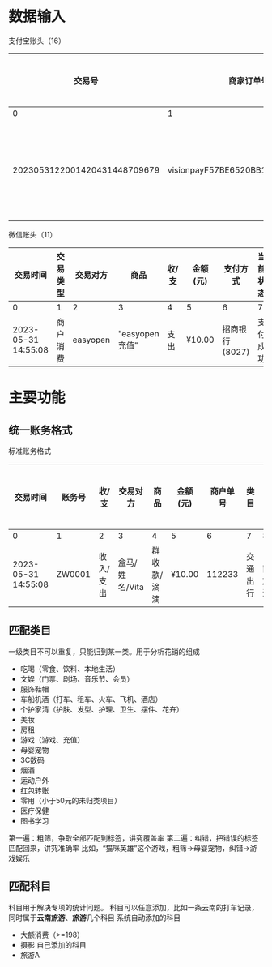 
# 数据输入

支付宝账头（16）

|交易号|商家订单号|交易创建时间|付款时间|最近修改时间|交易来源地|类型|交易对方|商品名称|金额（元）|收/支|交易状态|服务费（元）|成功退款（元）|备注|资金状态|
|---|---|---|---|---|---|---|---|---|---|---|---|---|---|---|---|
|0|1|2|3|4|5|6|7|8|9|10|11|12|13|14|15|
|2023053122001420431448709679|visionpayF57BE6520BB10FD2D6878368|2023-05-3115:15:28|2023-05-3115:15:30|2023-05-3115:15:30|其他（包括阿里巴巴和外部商家）|即时到账交易|友宝|智能货柜消费|2.10|支出|交易成功|0.00|0.00|

微信账头（11）

|交易时间|交易类型|交易对方|商品|收/支|金额(元)|支付方式|当前状态|交易单号|商户单号|备注|
|---|---|---|---|---|---|---|---|---|---|---|
|0|1|2|3|4|5|6|7|8|9|10|
|2023-05-31 14:55:08|商户消费|easyopen|"easyopen充值"|支出|¥10.00|招商银行(8027)|支付成功|4200001853202305316421439877|02212305315369551305344|"/"|


# 主要功能

## 统一账务格式

标准账务格式

|交易时间|账务号|收/支|交易对方|商品|金额(元)|商户单号|类目|科目|回款账务号|
|---|---|---|---|---|---|---|---|---|---|
|0|1|2|3|4|5|6|7|8|9|
|2023-05-31 14:55:08|ZW0001|收入/支出|盒马/姓名/Vita|群收款/滴滴|¥10.00|112233|交通出行|[云南,旅游]|/|


## 匹配类目

一级类目不可以重复，只能归到某一类。用于分析花销的组成
* 吃喝（零食、饮料、本地生活）
* 文娱（门票、剧场、音乐节、会员）
* 服饰鞋帽
* 车船机酒（打车、租车、火车、飞机、酒店）
* 个护家清（护肤、发型、护理、卫生、摆件、花卉）
* 美妆
* 房租
* 游戏（游戏、充值）
* 母婴宠物
* 3C数码
* 烟酒
* 运动户外
* 红包转账
* 零用（小于50元的未归类项目）
* 医疗保健
* 图书学习

第一遍：粗筛，争取全部匹配到标签，讲究覆盖率
第二遍：纠错，把错误的标签匹配回来，讲究准确率
比如，“猫咪英雄”这个游戏，粗筛->母婴宠物，纠错->游戏娱乐

## 匹配科目

科目用于解决专项的统计问题。
科目可以任意添加，比如一条云南的打车记录，同时属于**云南旅游**、**旅游**几个科目
系统自动添加的科目
* 大额消费（>=198）
* 摄影
自己添加的科目
* 旅游A